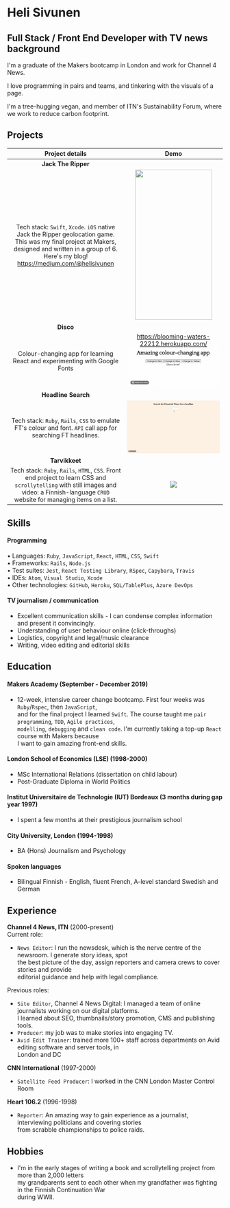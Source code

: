 # Heli Sivunen

## Full Stack / Front End Developer with TV news background

I'm a graduate of the Makers bootcamp in London and work for Channel 4 News.  

I love programming in pairs and teams, and tinkering with the visuals of a page.

I'm a tree-hugging vegan, and member of ITN's Sustainability Forum, where we work to reduce carbon footprint.

## Projects

|    Project details                                        |    Demo                                        |  
| :-------------------------------------------------: | :-------------------------------------------------: |  
|     **Jack The Ripper**
Tech stack: `Swift`, `Xcode`. `iOS` native Jack the Ripper geolocation game. This was my final project at Makers,  designed and written in a group of 6. Here's my blog! https://medium.com/@helisivunen                     |     <img src="/public/JackTheRipper.gif" width="180" height="350"/>
|         **Disco**
|              Colour-changing app for learning React and experimenting with Google Fonts                                         |https://blooming-waters-22212.herokuapp.com/ <img src="/public/Disco_1.gif"/> |
|         **Headline Search**
|              Tech stack: `Ruby`, `Rails`, `CSS` to emulate FT's colour and font. `API` call app for searching FT headlines.                                         |  <img src="/public/FT.gif"/>|
|         **Tarvikkeet**                              |                                                   |
|              Tech stack: `Ruby`, `Rails`, `HTML`, `CSS`. Front end project to learn CSS and `scrollytelling` with still images and video: a Finnish-language `CRUD` website for managing items on a list.                                         | <img src="/public/Tarvikkeet_small.gif"/>





## Skills

#### Programming

•	Languages: `Ruby`, `JavaScript`, `React`, `HTML`, `CSS`, `Swift`  
•	Frameworks: `Rails`, `Node.js`  
•	Test suites: `Jest`, `React Testing Library`, `RSpec`, `Capybara`, `Travis`  
•	IDEs: `Atom`, `Visual Studio`, `Xcode`  
•	Other technologies: `GitHub`, `Heroku`, `SQL/TablePlus`, `Azure DevOps`   

#### TV journalism / communication

- Excellent communication skills - I can condense complex information and present it convincingly.
- Understanding of user behaviour online (click-throughs)
- Logistics, copyright and legal/music clearance
- Writing, video editing and editorial skills

## Education

#### Makers Academy (September - December 2019)

- 12-week, intensive career change bootcamp. First four weeks was `Ruby`/`Rspec`, then `JavaScript`,  
  and for the final project I learned `Swift`. The course taught me `pair programming`, `TDD`, `Agile practices`,  
  `modelling`, `debugging` and `clean code`. I'm currently taking a top-up `React` course with Makers because  
  I want to gain amazing front-end skills.

#### London School of Economics (LSE) (1998-2000)

- MSc International Relations (dissertation on child labour)
- Post-Graduate Diploma in World Politics

#### Institut Universitaire de Technologie (IUT) Bordeaux (3 months during gap year 1997)

- I spent a few months at their prestigious journalism school

#### City University, London (1994-1998)

- BA (Hons) Journalism and Psychology

#### Spoken languages

- Bilingual Finnish - English, fluent French, A-level standard Swedish and German 

## Experience

**Channel 4 News, ITN** (2000-present)    
Current role: 
- `News Editor`: I run the newsdesk, which is the nerve centre of the newsroom. I generate story ideas, spot  
  the best picture of the day, assign reporters and camera crews to cover stories and provide  
  editorial guidance and help with legal compliance.
  
Previous roles:   
- `Site Editor`, Channel 4 News Digital: I managed a team of online journalists working on our digital platforms.  
  I learned about SEO, thumbnails/story promotion, CMS and publishing tools.  
- `Producer`: my job was to make stories into engaging TV.
- `Avid Edit Trainer`: trained more 100+ staff across departments on Avid editing software and server tools, in  
  London and DC

**CNN International** (1997-2000)   
- `Satellite Feed Producer`: I worked in the CNN London Master Control Room  

**Heart 106.2** (1996-1998)   
- `Reporter`: An amazing way to gain experience as a journalist, interviewing politicians and covering stories  
  from scrabble championships to police raids.

## Hobbies
- I'm in the early stages of writing a book and scrollytelling project from more than 2,000 letters  
  my grandparents sent to each other when my grandfather was fighting in the Finnish Continuation War  
  during WWII.
